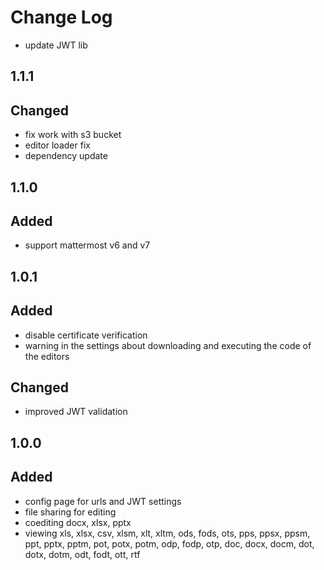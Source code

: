 # Change Log

- update JWT lib

## 1.1.1
## Changed
- fix work with s3 bucket
- editor loader fix
- dependency update

## 1.1.0
## Added
- support mattermost v6 and v7

## 1.0.1
## Added
- disable certificate verification
- warning in the settings about downloading and executing the code of the editors

## Changed
- improved JWT validation

## 1.0.0
## Added
- config page for urls and JWT settings
- file sharing for editing
- coediting docx, xlsx, pptx
- viewing xls, xlsx, csv, xlsm, xlt, xltm, ods, fods, ots, pps, ppsx, ppsm, ppt, pptx, pptm, pot, potx, potm, odp, fodp, otp, doc, docx, docm, dot, dotx, dotm, odt, fodt, ott, rtf